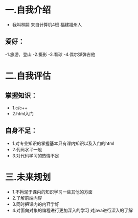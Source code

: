 # 一.自我介绍
- 我叫林嗣 来自计算机4班 福建福州人 
## 爱好：
 -1.旅游，登山
 -2.摄影
 -3.看球
 -4.偶尔弹弹吉他

# 二.自我评估
## 掌握知识：
 - 1.c/c++
 - 2.html入门

## 自身不足：
 - 1.对专业知识的掌握基本只有课内知识以及入门的html
 - 2.代码水平一般
 - 3.对代码学习的热情不足

# 三.未来规划
 - 1.不拘泥于课内的知识学习一些其他的方面
 - 2.了解前端内容
 - 3.同时把课内的内容学好
 - 4.对面向对象的编程进行更加深入的学习 对java进行深入的了解

